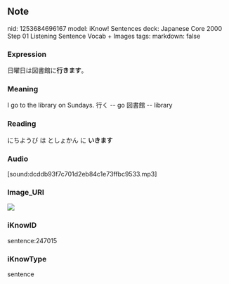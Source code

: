 ## Note
nid: 1253684696167
model: iKnow! Sentences
deck: Japanese Core 2000 Step 01 Listening Sentence Vocab + Images
tags: 
markdown: false

### Expression
<!DOCTYPE html>
<title></title>
日曜日は図書館に<b>行きます</b>。



### Meaning
I go to the library on Sundays.
行く -- go
図書館 -- library

### Reading
<!DOCTYPE html>
<title></title>
にちようび は としょかん に <b>いきます</b>



### Audio
[sound:dcddb93f7c701d2eb84c1e73ffbc9533.mp3]

### Image_URI
<!DOCTYPE html>
<title></title>
<img src="77896c36f898c6246b3e500e51565f64.jpg">



### iKnowID
sentence:247015

### iKnowType
sentence
